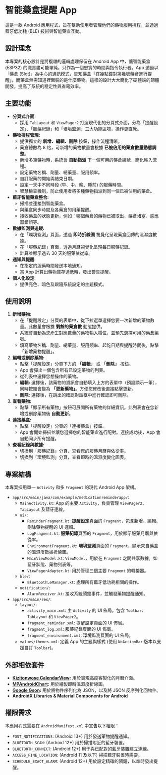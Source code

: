 # 智能藥盒提醒 App

這是一款 Android 應用程式，旨在幫助使用者管理他們的藥物服用排程，並透過藍牙低功耗 (BLE) 技術與智能藥盒互動。

## 設計理念

本專案的核心設計是將複雜的邏輯處理保留在 Android App 中，讓智能藥盒 (ESP32) 的職責盡可能單純，只作為一個忠實的時間與指令執行者。App 透過以「藥倉 (Slot)」為中心的通訊模式，告知藥盒「在幾點鐘對第幾號藥倉進行提醒」，而藥盒無需知道裡面裝的是什麼藥物。這樣的設計大大簡化了硬體端的韌體開發，提高了系統的穩定性與省電效率。

## 主要功能

*   **分頁式介面:**
    *   採用 `TabLayout` 和 `ViewPager2` 打造現代化的分頁式介面，分為「提醒設定」、「服藥紀錄」和「環境監測」三大功能區塊，操作更直覺。
*   **藥物排程管理:**
    *   提供獨立的 **新增、編輯、刪除** 按鈕，操作流程清晰。
    *   藥倉總數為 8 格，可新增的藥物數量會根據 **已被佔用的藥倉數量動態調整**。
    *   新增多筆藥物時，系統會 **自動指派** 下一個可用的藥倉編號，簡化輸入流程。
    *   設定藥物名稱、劑量、總藥量、服用頻率。
    *   自訂服藥的開始與結束日期。
    *   設定一天中不同時段 (早、中、晚、睡前) 的服藥時間。
    *   智慧檢查機制，防止使用者將多種藥物指派到同一個已被佔用的藥倉。
*   **藍牙智能藥盒整合:**
    *   掃描並連接到智能藥盒。
    *   與藥盒同步時間及各藥倉的用藥提醒。
    *   接收藥盒的狀態更新，例如：哪個藥倉的藥物已被取出、藥倉堵塞、感應器錯誤等。
*   **數據監測與追蹤:**
    *   在「環境監測」頁面，透過 **即時折線圖** 視覺化呈現藥盒回傳的溫濕度數據。
    *   在「服藥紀錄」頁面，透過月曆視覺化呈現每日服藥記錄。
    *   計算並顯示過去 30 天的服藥依從率。
*   **通知與提醒:**
    *   在指定的服藥時間發送本地通知。
    *   當 App 計算出藥物庫存過低時，發出警告提醒。
*   **個人化設定:**
    *   提供亮色、暗色及跟隨系統設定的主題模式。

## 使用說明

1.  **新增藥物:**
    *   在「提醒設定」分頁的表單中，從下拉選單選擇您要一次新增的藥物數量。此數量會根據 **剩餘的藥倉數** 動態提供。
    *   系統會自動為您產生對應數量的藥物輸入欄位，並預先選擇可用的藥倉編號。
    *   填寫藥物名稱、劑量、總藥量、服用頻率、起訖日期與提醒時間後，點擊「新增藥物提醒」。
2.  **編輯或刪除藥物:**
    *   點擊「提醒設定」分頁下方的 **「編輯」** 或 **「刪除」** 按鈕。
    *   App 會彈出一個包含所有已設定藥物的列表。
    *   從列表中選擇您想操作的藥物。
    *   **編輯:** 選擇後，該藥物的資訊會自動填入上方的表單中（預設顯示一筆），同時按鈕會變為 **「更新藥物」**。方便您修改後直接點擊更新。
    *   **刪除:** 選擇後，在跳出的確認對話框中進行確認即可刪除。
3.  **查看藥物:**
    *   點擊「顯示所有藥物」按鈕可展開所有藥物的詳細資訊。此列表會在您新增或刪除藥物後 **自動更新**。
4.  **連接藥盒:**
    *   點擊「提醒設定」分頁的「連接藥盒」按鈕。
    *   App 會開始掃描並讓您選擇您的智能藥盒進行配對。連接成功後，App 會自動同步所有提醒。
5.  **查看記錄與數據:**
    *   切換到「服藥紀錄」分頁，查看您的服藥月曆與依從率。
    *   切換到「環境監測」分頁，查看即時的溫濕度變化圖表。

## 專案結構

本專案採用單一 `Activity` 和多 `Fragment` 的現代 Android App 架構。

*   `app/src/main/java/com/example/medicationreminderapp/`:
    *   `MainActivity.kt`: App 的主要 `Activity`，負責管理 `ViewPager2`、`TabLayout` 及藍牙連線。
    *   `ui/`:
        *   `ReminderFragment.kt`: **提醒設定**頁面的 `Fragment`，包含新增、編輯、刪除藥物提醒的 UI 邏輯。
        *   `LogFragment.kt`: **服藥紀錄**頁面的 `Fragment`，用於顯示服藥月曆與依從率。
        *   `EnvironmentFragment.kt`: **環境監測**頁面的 `Fragment`，顯示來自藥盒的溫濕度數據折線圖。
        *   `MainViewModel.kt`: `ViewModel`，用於在 `Fragment` 之間共享數據，如藍牙狀態、藥物列表等。
        *   `ViewPagerAdapter.kt`: 用於管理三個主要 `Fragment` 的轉接器。
    *   `ble/`:
        *   `BluetoothLeManager.kt`: 處理所有藍牙低功耗相關的操作。
    *   `notification/`:
        *   `AlarmReceiver.kt`: 接收系統鬧鐘事件，並觸發藥物提醒通知。
*   `app/src/main/res/`:
    *   `layout/`:
        *   `activity_main.xml`: 主 `Activity` 的 UI 佈局，包含 `Toolbar`、`TabLayout` 和 `ViewPager2`。
        *   `fragment_reminder.xml`: 提醒設定頁面的 UI 佈局。
        *   `fragment_log.xml`: 服藥紀錄頁面的 UI 佈局。
        *   `fragment_environment.xml`: 環境監測頁面的 UI 佈局。
    *   `values/themes.xml`: 定義 App 的主題與樣式 (使用 `NoActionBar` 版本以支援自訂 `Toolbar`)。

## 外部相依套件

*   **[Kizitonwose CalendarView](https://github.com/kizitonwose/CalendarView):** 用於實現高度客製化的月曆介面。
*   **[MPAndroidChart](https://github.com/PhilJay/MPAndroidChart):** 用於繪製即時溫濕度折線圖。
*   **[Google Gson](https://github.com/google/gson):** 用於將物件序列化為 JSON，以及將 JSON 反序列化回物件。
*   **AndroidX Libraries & Material Components for Android**

## 權限需求

本應用程式需要在 `AndroidManifest.xml` 中宣告以下權限：

*   `POST_NOTIFICATIONS`: (Android 13+) 用於發送藥物提醒通知。
*   `BLUETOOTH_SCAN`: (Android 12+) 用於掃描附近的藍牙裝置。
*   `BLUETOOTH_CONNECT`: (Android 12+) 用于與已配對的藍牙裝置建立連線。
*   `ACCESS_FINE_LOCATION`: (Android 11 及以下) 掃描藍牙裝置時需要。
*   `SCHEDULE_EXACT_ALARM`: (Android 12+) 用於設定精確的鬧鐘，以準時發出提醒。
